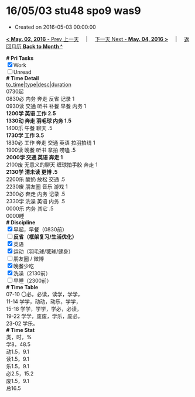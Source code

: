 # 16/05/03 stu48 spo9 was9

- Created on 2016-05-03 00:00:00

[**< May. 02, 2016** - Prev 上一天](_archived/lifelogs/2016/05/d02.md) &nbsp; &nbsp; | &nbsp; &nbsp; [下一天 Next - **May. 04, 2016 >**](_archived/lifelogs/2016/05/d04.md) &nbsp; &nbsp; |  &nbsp; &nbsp; [返回月历 **Back to Month ^**](_archived/lifelogs/2016/05/index.md)
<br/><div><b># Pri Tasks</b></div><div><input checked="true" type="checkbox"/>Work</div><div><input type="checkbox"/>Unread</div><div><b># Time Detail</b></div><div><u>to_time|type|desc|duration</u></div><div>0730起</div><div>0830必 内务 奔走 反省 记录 1</div><div>0930读 交通 听书 补餐 早餐 内务 1</div><div><b>1200学 英语 工作 2.5</b></div><div><b>1330动 奔走 羽毛球 内务 1.5</b></div><div>1400乐 午餐 聊天 .5</div><div><b>1730学 工作 3.5</b></div><div>1830必 工作 奔走 交通 英语 拉羽拍线 1</div><div>1900读 晚餐 听书 拿拍 唠嗑 .5</div><div><b>2000学 交通 英语 奔走 1</b></div><div>2100废 无意义的聊天 缠球拍手胶 奔走 1</div><div><b>2130学 清未读 更博 .5</b></div><div>2200乐 酸奶 放松 交通 .5</div><div>2230废 朋友圈 音乐 游戏 1</div><div>2300必 奔走 内务 记录 .5</div><div>2330学 洗澡 英语 内务 .5</div><div>0000乐 内务 其它 .5</div><div>0000睡</div><div><b># Discipline</b></div><div><input checked="true" type="checkbox"/>早起，早餐（0830前）</div><div><b><input type="checkbox"/></b><b>反省（框架复习/生活优化）</b></div><div><input checked="true" type="checkbox"/>英语</div><div><input checked="true" type="checkbox"/>运动（羽毛球/毽球/健身）</div><div><input type="checkbox"/>朋友圈 / 微博</div><div><input checked="true" type="checkbox"/>晚餐少吃</div><div><input checked="true" type="checkbox"/>洗澡（2130前）</div><div><input type="checkbox"/>早睡（2300前）</div><div><b># Time Table</b></div><div>07-10 〇必，必读，读学，学学，</div><div>11-14 学学，动动，动乐，学学，</div><div>15-18 学学，学学，学必，必读，</div><div>19-22 学学，废废，学乐，废必，</div><div>23-02 学乐。</div><div><b># Time Stat</b></div><div>类，时，%</div><div>学8，48.5</div><div>动1.5，9.1</div><div>读1.5，9.1</div><div>乐1.5，9.1</div><div>必2.5，15.2</div><div>废1.5，9.1</div><div>总16.5</div>
